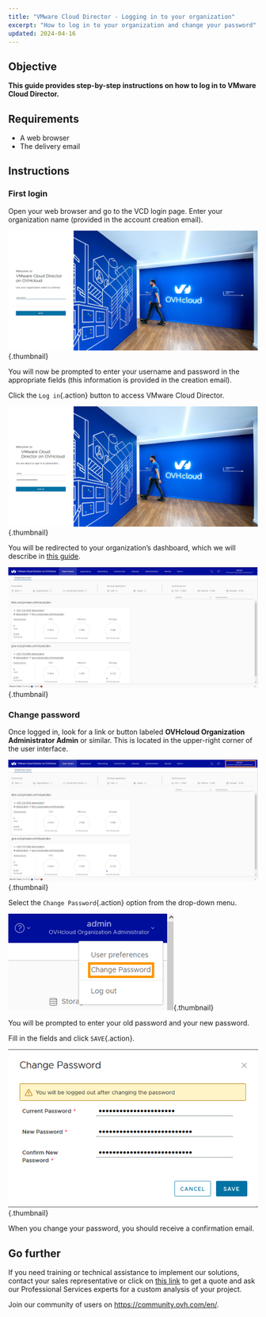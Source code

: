 ```yaml
---
title: "VMware Cloud Director - Logging in to your organization"
excerpt: "How to log in to your organization and change your password"
updated: 2024-04-16
---
```


## Objective

**This guide provides step-by-step instructions on how to log in to VMware Cloud Director.**

## Requirements

- A web browser
- The delivery email

## Instructions

### First login

Open your web browser and go to the VCD login page. Enter your organization name (provided in the account creation email).

![First page connection](images/vcd-organization-connection.png){.thumbnail}

You will now be prompted to enter your username and password in the appropriate fields (this information is provided in the creation email).

Click the `Log in`{.action} button to access VMware Cloud Director.

![Login connection](images/vcd-login-connection.png){.thumbnail}

You will be redirected to your organization’s dashboard, which we will describe in [this guide](/pages/hosted_private_cloud/hosted_private_cloud_powered_by_vmware/vcd-getting-started).

![Dashboard](images/vcd-dashboard-view.png){.thumbnail}

### Change password

Once logged in, look for a link or button labeled **OVHcloud Organization Administrator Admin** or similar. This is located in the upper-right corner of the user interface.

![Admin Button](images/vcd-settings.png){.thumbnail}

Select the `Change Password`{.action} option from the drop-down menu.

![Change Password Option](images/vcd-change-password-option.png){.thumbnail}

You will be prompted to enter your old password and your new password.

Fill in the fields and click `SAVE`{.action}.

![Change password](images/vcd-change-password.png){.thumbnail}

When you change your password, you should receive a confirmation email.

## Go further

If you need training or technical assistance to implement our solutions, contact your sales representative or click on [this link](https://www.ovhcloud.com/en-au/professional-services/) to get a quote and ask our Professional Services experts for a custom analysis of your project.

Join our community of users on <https://community.ovh.com/en/>.